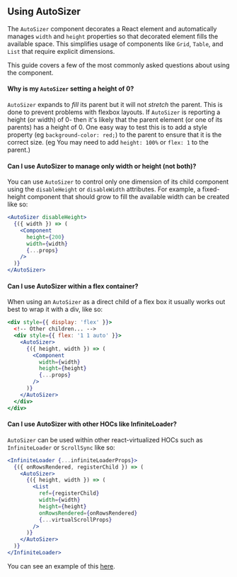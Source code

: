 Using AutoSizer
---------------

The `AutoSizer` component decorates a React element and automatically manages `width` and `height` properties so that decorated element fills the available space. This simplifies usage of components like `Grid`, `Table`, and `List` that require explicit dimensions.

This guide covers a few of the most commonly asked questions about using the component.

#### Why is my `AutoSizer` setting a height of 0?
`AutoSizer` expands to _fill_ its parent but it will not _stretch_ the parent.
This is done to prevent problems with flexbox layouts.
If `AutoSizer` is reporting a height (or width) of 0- then it's likely that the parent element (or one of its parents) has a height of 0.
One easy way to test this is to add a style property (eg `background-color: red;`) to the parent to ensure that it is the correct size.
(eg You may need to add `height: 100%` or `flex: 1` to the parent.)

#### Can I use AutoSizer to manage only width or height (not both)?
You can use `AutoSizer` to control only one dimension of its child component using the `disableHeight` or `disableWidth` attributes. For example, a fixed-height component that should grow to fill the available width can be created like so:

```jsx
<AutoSizer disableHeight>
  {({ width }) => (
    <Component
      height={200}
      width={width}
      {...props}
    />
  )}
</AutoSizer>
```

#### Can I use AutoSizer within a flex container?
When using an `AutoSizer` as a direct child of a flex box it usually works out best to wrap it with a div, like so:

```jsx
<div style={{ display: 'flex' }}>
  <!-- Other children... -->
  <div style={{ flex: '1 1 auto' }}>
    <AutoSizer>
      {({ height, width }) => (
        <Component
          width={width}
          height={height}
          {...props}
        />
      )}
    </AutoSizer>
  </div>
</div>
```

#### Can I use AutoSizer with other HOCs like InfiniteLoader?
`AutoSizer` can be used within other react-virtualized HOCs such as `InfiniteLoader` or `ScrollSync` like so:

```jsx
<InfiniteLoader {...infiniteLoaderProps}>
  {({ onRowsRendered, registerChild }) => (
    <AutoSizer>
      {({ height, width }) => (
        <List
          ref={registerChild}
          width={width}
          height={height}
          onRowsRendered={onRowsRendered}
          {...virtualScrollProps}
        />
      )}
    </AutoSizer>
  )}
</InfiniteLoader>
```

You can see an example of this [here](https://bvaughn.github.io/react-virtualized/?component=InfiniteLoader).
